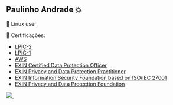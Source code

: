 ## Paulinho Andrade :boom:

:penguin: Linux user

:scroll: Certificações:
  - [LPIC-2](https://cs.lpi.org/caf/Xamman/certification/verify/LPI000509855/56xyyv7c5t)
  - [LPIC-1](https://cs.lpi.org/caf/Xamman/certification/verify/LPI000509855/f37vd3vpq8)
  - [AWS](https://cp.certmetrics.com/amazon/en/public/verify/credential/YEV6VWY1Y2BQ1Q9R)
  - [EXIN Certified Data Protection Officer](https://app.exeed.pro/holder/badge/76395)
  - [EXIN Privacy and Data Protection Practitioner](https://app.exeed.pro/holder/badge/76394)
  - [EXIN Information Security Foundation based on ISO/IEC 27001](https://app.exeed.pro/holder/badge/66915)
  - [EXIN Privacy and Data Protection Foundation](https://app.exeed.pro/holder/badge/65513)

  <a href="https://www.linkedin.com/in/-paulof/">
    <img src="https://img.shields.io/badge/linkedin-%230077B5.svg?&style=for-the-badge&logo=linkedin&logoColor=white" />
  </a>&nbsp;&nbsp;
